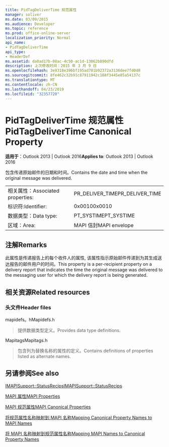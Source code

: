 ```yaml
---
title: PidTagDeliverTime 规范属性
manager: soliver
ms.date: 03/09/2015
ms.audience: Developer
ms.topic: reference
ms.prod: office-online-server
localization_priority: Normal
api_name:
- PidTagDeliverTime
api_type:
- HeaderDef
ms.assetid: da0ad17b-08ac-4c50-ac1d-13062b890dfd
description: 上次修改时间：2015 年 3 月 9 日
ms.openlocfilehash: 3e9318e396bf195ad701b92372a3136dee7fd0d8
ms.sourcegitcommit: 8fe462c32b91c87911942c188f3445e85a54137c
ms.translationtype: MT
ms.contentlocale: zh-CN
ms.lasthandoff: 04/23/2019
ms.locfileid: "32357720"
---
```

# <a name="pidtagdelivertime-canonical-property"></a><span data-ttu-id="77006-103">PidTagDeliverTime 规范属性</span><span class="sxs-lookup"><span data-stu-id="77006-103">PidTagDeliverTime Canonical Property</span></span>

  
  
<span data-ttu-id="77006-104">**适用于**：Outlook 2013 | Outlook 2016</span><span class="sxs-lookup"><span data-stu-id="77006-104">**Applies to**: Outlook 2013 | Outlook 2016</span></span> 
  
<span data-ttu-id="77006-105">包含传递原始邮件的日期和时间。</span><span class="sxs-lookup"><span data-stu-id="77006-105">Contains the date and time when the original message was delivered.</span></span> 
  
|||
|:-----|:-----|
|<span data-ttu-id="77006-106">相关属性：</span><span class="sxs-lookup"><span data-stu-id="77006-106">Associated properties:</span></span>  <br/> |<span data-ttu-id="77006-107">PR_DELIVER_TIME</span><span class="sxs-lookup"><span data-stu-id="77006-107">PR_DELIVER_TIME</span></span>  <br/> |
|<span data-ttu-id="77006-108">标识符:</span><span class="sxs-lookup"><span data-stu-id="77006-108">Identifier:</span></span>  <br/> |<span data-ttu-id="77006-109">0x0010</span><span class="sxs-lookup"><span data-stu-id="77006-109">0x0010</span></span>  <br/> |
|<span data-ttu-id="77006-110">数据类型：</span><span class="sxs-lookup"><span data-stu-id="77006-110">Data type:</span></span>  <br/> |<span data-ttu-id="77006-111">PT_SYSTIME</span><span class="sxs-lookup"><span data-stu-id="77006-111">PT_SYSTIME</span></span>  <br/> |
|<span data-ttu-id="77006-112">区域：</span><span class="sxs-lookup"><span data-stu-id="77006-112">Area:</span></span>  <br/> |<span data-ttu-id="77006-113">MAPI 信封</span><span class="sxs-lookup"><span data-stu-id="77006-113">MAPI envelope</span></span>  <br/> |
   
## <a name="remarks"></a><span data-ttu-id="77006-114">注解</span><span class="sxs-lookup"><span data-stu-id="77006-114">Remarks</span></span>

<span data-ttu-id="77006-115">此属性是传递报告上的每个收件人的属性, 该属性指示原始邮件传递到为其生成送达报告的邮件用户的时间。</span><span class="sxs-lookup"><span data-stu-id="77006-115">This property is a per-recipient property on a delivery report that indicates the time the original message was delivered to the messaging user for which the delivery report is being generated.</span></span>
  
## <a name="related-resources"></a><span data-ttu-id="77006-116">相关资源</span><span class="sxs-lookup"><span data-stu-id="77006-116">Related resources</span></span>

### <a name="header-files"></a><span data-ttu-id="77006-117">头文件</span><span class="sxs-lookup"><span data-stu-id="77006-117">Header files</span></span>

<span data-ttu-id="77006-118">mapidefs。h</span><span class="sxs-lookup"><span data-stu-id="77006-118">Mapidefs.h</span></span>
  
> <span data-ttu-id="77006-119">提供数据类型定义。</span><span class="sxs-lookup"><span data-stu-id="77006-119">Provides data type definitions.</span></span>
    
<span data-ttu-id="77006-120">Mapitags</span><span class="sxs-lookup"><span data-stu-id="77006-120">Mapitags.h</span></span>
  
> <span data-ttu-id="77006-121">包含列为替换名称的属性的定义。</span><span class="sxs-lookup"><span data-stu-id="77006-121">Contains definitions of properties listed as alternate names.</span></span>
    
## <a name="see-also"></a><span data-ttu-id="77006-122">另请参阅</span><span class="sxs-lookup"><span data-stu-id="77006-122">See also</span></span>



[<span data-ttu-id="77006-123">IMAPISupport::StatusRecips</span><span class="sxs-lookup"><span data-stu-id="77006-123">IMAPISupport::StatusRecips</span></span>](imapisupport-statusrecips.md)


[<span data-ttu-id="77006-124">MAPI 属性</span><span class="sxs-lookup"><span data-stu-id="77006-124">MAPI Properties</span></span>](mapi-properties.md)
  
[<span data-ttu-id="77006-125">MAPI 规范属性</span><span class="sxs-lookup"><span data-stu-id="77006-125">MAPI Canonical Properties</span></span>](mapi-canonical-properties.md)
  
[<span data-ttu-id="77006-126">将规范属性名称映射到 MAPI 名称</span><span class="sxs-lookup"><span data-stu-id="77006-126">Mapping Canonical Property Names to MAPI Names</span></span>](mapping-canonical-property-names-to-mapi-names.md)
  
[<span data-ttu-id="77006-127">将 MAPI 名称映射到规范属性名称</span><span class="sxs-lookup"><span data-stu-id="77006-127">Mapping MAPI Names to Canonical Property Names</span></span>](mapping-mapi-names-to-canonical-property-names.md)


